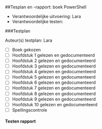 ##Tesplan en -rapport: boek PowerShell 

* Verantwoordelijke uitvoering: Lara
* Verantwoordelijke testen: 


###Testplan

Auteur(s) testplan: Lara

- [ ] Boek gekozen
- [ ] Hoofdstuk 1 gelezen en gedocumenteerd
- [ ] Hoofdstuk 2 gelezen en gedocumenteerd
- [ ] Hoofdstuk 3 gelezen en gedocumenteerd
- [ ] Hoofdstuk 4 gelezen en gedocumenteerd
- [ ] Hoofdstuk 5 gelezen en gedocumenteerd
- [ ] Hoofdstuk 6 gelezen en gedocumenteerd
- [ ] Hoofdstuk 7 gelezen en gedocumenteerd
- [ ] Hoofdstuk 8 gelezen en gedocumenteerd
- [ ] Hoofdstuk 9 gelezen en gedocumenteerd
- [ ] Hoofdstuk 10 gelezen en gedocumenteerd
- [ ] Spellingscontrole

#### Testen rapport ####